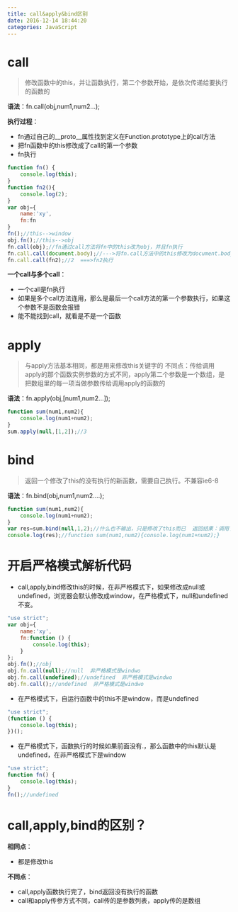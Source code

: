 ```yaml
---
title: call&apply&bind区别
date: 2016-12-14 18:44:20
categories: JavaScript
---
```


# call
> 修改函数中的this，并让函数执行，第二个参数开始，是依次传递给要执行的函数的

**语法**：fn.call(obj,num1,num2...);

**执行过程**：
- fn通过自己的__proto__属性找到定义在Function.prototype上的call方法
- 把fn函数中的this修改成了call的第一个参数
- fn执行

```js
function fn() {
    console.log(this);
}
function fn2(){
    console.log(2);
}
var obj={
    name:'xy',
    fn:fn
}
fn();//this-->window
obj.fn();//this-->obj
fn.call(obj);//fn通过call方法将fn中的this改为obj，并且fn执行
fn.call.call(document.body);//--->将fn.call方法中的this修改为document.body==>报错：fn.call.call is not a function
fn.call.call(fn2);//2  ===>fn2执行
```

**一个call与多个call**：
- 一个call是fn执行
- 如果是多个call方法连用，那么是最后一个call方法的第一个参数执行，如果这个参数不是函数会报错
- 能不能找到call，就看是不是一个函数

# apply
> 与apply方法基本相同，都是用来修改this关键字的
不同点：传给调用apply的那个函数实例参数的方式不同，apply第二个参数是一个数组，是把数组里的每一项当做参数传给调用apply的函数的

**语法**：fn.apply(obj,[num1,num2...]);
```js
function sum(num1,num2){
    console.log(num1+num2);
}
sum.apply(null,[1,2]);//3
```

# bind
> 返回一个修改了this的没有执行的新函数，需要自己执行。不兼容ie6-8

**语法**：fn.bind(obj,num1,num2....);
```js
function sum(num1,num2){
    console.log(num1+num2);
}
var res=sum.bind(null,1,2);//什么也不输出，只是修改了this而已  返回结果：调用了它的那个函数
console.log(res);//function sum(num1,num2){console.log(num1+num2);}
```

# 开启严格模式解析代码
- call,apply,bind修改this的时候，在非严格模式下，如果修改成null或undefined，浏览器会默认修改成window，在严格模式下，null和undefined不变。
```js
"use strict";
var obj={
    name:'xy',
    fn:function () {
        console.log(this);
    }
};
obj.fn();//obj
obj.fn.call(null);//null  非严格模式是windwo
obj.fn.call(undefined);//undefined  非严格模式是windwo
obj.fn.call();//undefined  非严格模式是windwo
```

- 在严格模式下，自运行函数中的this不是window，而是undefined
```js
"use strict";
(function () {
    console.log(this);
})();
```

- 在严格模式下，函数执行的时候如果前面没有.，那么函数中的this默认是undefined，在非严格模式下是window
```js
"use strict";
function fn() {
    console.log(this);
}
fn();//undefined
```

# call,apply,bind的区别？
**相同点**：
- 都是修改this

**不同点**：
- call,apply函数执行完了，bind返回没有执行的函数
- call和apply传参方式不同，call传的是参数列表，apply传的是数组
